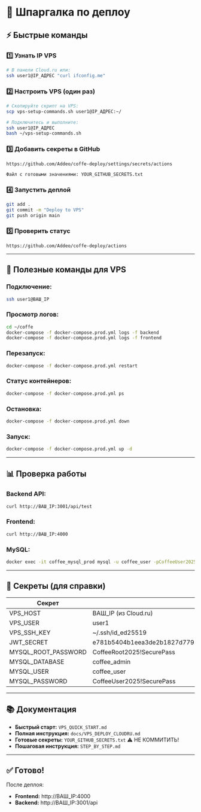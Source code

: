 # 🚀 Шпаргалка по деплоу

## ⚡ Быстрые команды

### 1️⃣ Узнать IP VPS
```bash
# В панели Cloud.ru или:
ssh user1@IP_АДРЕС "curl ifconfig.me"
```

### 2️⃣ Настроить VPS (один раз)
```bash
# Скопируйте скрипт на VPS:
scp vps-setup-commands.sh user1@IP_АДРЕС:~/

# Подключитесь и выполните:
ssh user1@IP_АДРЕС
bash ~/vps-setup-commands.sh
```

### 3️⃣ Добавить секреты в GitHub
```
https://github.com/Addeo/coffe-deploy/settings/secrets/actions

Файл с готовыми значениями: YOUR_GITHUB_SECRETS.txt
```

### 4️⃣ Запустить деплой
```bash
git add .
git commit -m "Deploy to VPS"
git push origin main
```

### 5️⃣ Проверить статус
```
https://github.com/Addeo/coffe-deploy/actions
```

---

## 🔧 Полезные команды для VPS

### Подключение:
```bash
ssh user1@ВАШ_IP
```

### Просмотр логов:
```bash
cd ~/coffe
docker-compose -f docker-compose.prod.yml logs -f backend
docker-compose -f docker-compose.prod.yml logs -f frontend
```

### Перезапуск:
```bash
docker-compose -f docker-compose.prod.yml restart
```

### Статус контейнеров:
```bash
docker-compose -f docker-compose.prod.yml ps
```

### Остановка:
```bash
docker-compose -f docker-compose.prod.yml down
```

### Запуск:
```bash
docker-compose -f docker-compose.prod.yml up -d
```

---

## 📊 Проверка работы

### Backend API:
```bash
curl http://ВАШ_IP:3001/api/test
```

### Frontend:
```bash
curl http://ВАШ_IP:4000
```

### MySQL:
```bash
docker exec -it coffee_mysql_prod mysql -u coffee_user -pCoffeeUser2025!SecurePass coffee_admin
```

---

## 🔑 Секреты (для справки)

| Секрет | Значение |
|--------|----------|
| VPS_HOST | ВАШ_IP (из Cloud.ru) |
| VPS_USER | user1 |
| VPS_SSH_KEY | ~/.ssh/id_ed25519 |
| JWT_SECRET | e781b5404b1eea3de2b1827d7791c556c8fb1a23b9853f5cd87f6e26f25b498d |
| MYSQL_ROOT_PASSWORD | CoffeeRoot2025!SecurePass |
| MYSQL_DATABASE | coffee_admin |
| MYSQL_USER | coffee_user |
| MYSQL_PASSWORD | CoffeeUser2025!SecurePass |

---

## 📚 Документация

- **Быстрый старт:** `VPS_QUICK_START.md`
- **Полная инструкция:** `docs/VPS_DEPLOY_CLOUDRU.md`
- **Готовые секреты:** `YOUR_GITHUB_SECRETS.txt` ⚠️ НЕ КОММИТИТЬ!
- **Пошаговая инструкция:** `STEP_BY_STEP.md`

---

## ✅ Готово!

После деплоя:
- **Frontend:** http://ВАШ_IP:4000
- **Backend:** http://ВАШ_IP:3001/api

